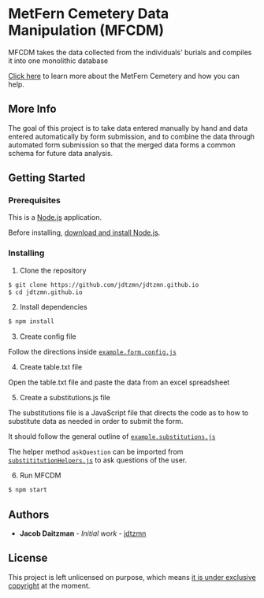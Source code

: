 # MetFern Cemetery Data Manipulation (MFCDM)

MFCDM takes the data collected from the individuals' burials and compiles it into one monolithic database

[Click here](metfern-link) to learn more about the MetFern Cemetery and how you can help.

## More Info

The goal of this project is to take data entered manually by hand and data entered automatically by form submission, and to combine the data  through automated form submission so that the merged data forms a common schema for future data analysis.

## Getting Started

### Prerequisites

This is a [Node.js](https://nodejs.org/en/) application.

Before installing, [download and install Node.js](https://nodejs.org/en/download/).

### Installing

1. Clone the repository

```bash
$ git clone https://github.com/jdtzmn/jdtzmn.github.io
$ cd jdtzmn.github.io
```

2. Install dependencies

```bash
$ npm install
```

3. Create config file

Follow the directions inside [`example.form.config.js`](./example.form.config.js)

4. Create table.txt file

Open the table.txt file and paste the data from an excel spreadsheet

5. Create a substitutions.js file

The substitutions file is a JavaScript file that directs the code as to how to substitute data as needed in order to submit the form. 

It should follow the general outline of [`example.substitutions.js`](./example.substitutions.js)

The helper method `askQuestion` can be imported from [`substititutionHelpers.js`](./substitutionHelpers.js) to ask questions of the user.

6. Run MFCDM

```bash
$ npm start
```

## Authors

* **Jacob Daitzman** - *Initial work* - [jdtzmn](profile-link)

## License

This project is left unlicensed on purpose, which means [it is under exclusive copyright](license-info-link) at the moment.

[metfern-link]: http://metferncemetery.org
[profile-link]: https://github.com/jdtzmn
[license-info-link]: https://choosealicense.com/no-permission/

